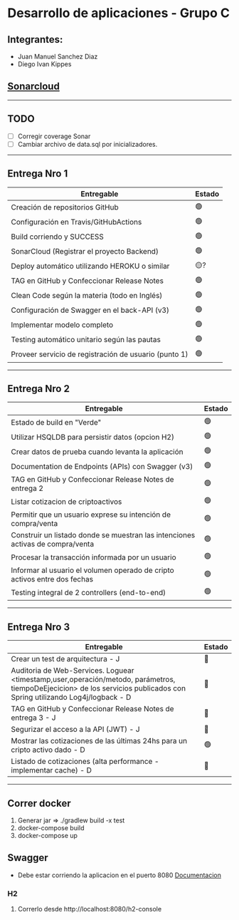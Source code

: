 # Desarrollo de aplicaciones - Grupo C

## Integrantes:
- Juan Manuel Sanchez Diaz
- Diego Ivan Kippes

## [Sonarcloud](https://sonarcloud.io/summary/new_code?id=dkippes_desa-unq-grupo-c)

---
## TODO

- [ ] Corregir coverage Sonar
- [ ] Cambiar archivo de data.sql por inicializadores.

---
## Entrega Nro 1

| Entregable | Estado |
|------------|--------|
| Creación de repositorios GitHub | 🟢     |
| Configuración en Travis/GitHubActions | 🟢     |
| Build corriendo y SUCCESS | 🟢     |
| SonarCloud (Registrar el proyecto Backend) | 🟢     |
| Deploy automático utilizando HEROKU o similar | 🟡?    |
| TAG en GitHub y Confeccionar Release Notes | 🟢     |
| Clean Code según la materia (todo en Inglés) | 🟢     |
| Configuración de Swagger en el back-API (v3) | 🟢     |
| Implementar modelo completo | 🟢     |
| Testing automático unitario según las pautas | 🟢     |
| Proveer servicio de registración de usuario (punto 1) | 🟢     |

---
## Entrega Nro 2

| Entregable | Estado |
|------------|--------|
| Estado de build en "Verde" | 🟢     |
| Utilizar HSQLDB para persistir datos (opcion H2) | 🟢     |
| Crear datos de prueba cuando levanta la aplicación | 🟢     |
| Documentation de Endpoints (APIs) con Swagger (v3) | 🟢     |
| TAG en GitHub y Confeccionar Release Notes de entrega 2 | 🟢     |
| Listar cotizacion de criptoactivos | 🟢 |
| Permitir que un usuario exprese su intención de compra/venta | 🟢     |
| Construir un listado donde se muestran las intenciones activas de compra/venta |🟢     |
| Procesar la transacción informada por un usuario | 🟢     |
| Informar al usuario el volumen operado de cripto activos entre dos fechas | 🟢     |
| Testing integral de 2 controllers (end-to-end) | 🟢     |

---
## Entrega Nro 3

| Entregable                                                                                                                                                              | Estado |
|-------------------------------------------------------------------------------------------------------------------------------------------------------------------------|-----|
| Crear un test de arquitectura - J                                                                                                                                       | 🔴 |
| Auditoria de Web-Services. Loguear <timestamp,user,operación/metodo, parámetros, tiempoDeEjecicion> de los servicios publicados con Spring utilizando Log4j/logback - D | 🔴 |
| TAG en GitHub y Confeccionar Release Notes de entrega 3 - J                                                                                                             | 🔴 |
| Segurizar el acceso a la API (JWT) - J                                                                                                                                  | 🔴 |
| Mostrar las cotizaciones de las últimas 24hs para un cripto activo dado - D                                                                                             | 🟢 |
| Listado de cotizaciones (alta performance - implementar cache) - D                                                                                                      | 🔴 |
---
## Correr docker

1. Generar jar => ./gradlew build -x test
2. docker-compose build
3. docker-compose up

## Swagger
* Debe estar corriendo la aplicacion en el puerto 8080
[Documentacion](http://localhost:8080/swagger-ui/index.html)

### H2

1. Correrlo desde http://localhost:8080/h2-console